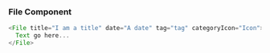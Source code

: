 ### File Component

```js
<File title="I am a title" date="A date" tag="tag" categoryIcon="Icon">
  Text go here...
</File>
```
